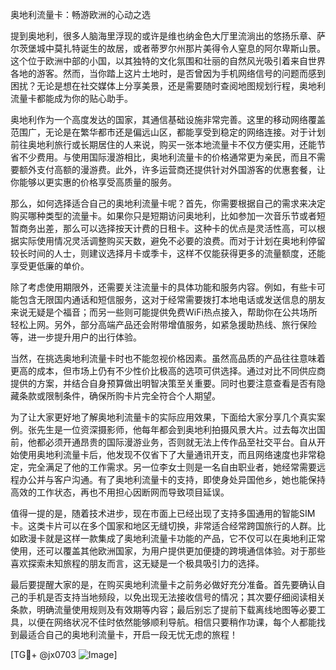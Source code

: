 奥地利流量卡：畅游欧洲的心动之选

提到奥地利，很多人脑海里浮现的或许是维也纳金色大厅里流淌出的悠扬乐章、萨尔茨堡城中莫扎特诞生的故居，或者蒂罗尔州那片美得令人窒息的阿尔卑斯山景。这个位于欧洲中部的小国，以其独特的文化氛围和壮丽的自然风光吸引着来自世界各地的游客。然而，当你踏上这片土地时，是否曾因为手机网络信号的问题而感到困扰？无论是想在社交媒体上分享美景，还是需要随时查阅地图规划行程，奥地利流量卡都能成为你的贴心助手。

奥地利作为一个高度发达的国家，其通信基础设施非常完善。这里的移动网络覆盖范围广，无论是在繁华都市还是偏远山区，都能享受到稳定的网络连接。对于计划前往奥地利旅行或长期居住的人来说，购买一张本地流量卡不仅方便实用，还能节省不少费用。与使用国际漫游相比，奥地利流量卡的价格通常更为亲民，而且不需要额外支付高额的漫游费。此外，许多运营商还提供针对外国游客的优惠套餐，让你能够以更实惠的价格享受高质量的服务。

那么，如何选择适合自己的奥地利流量卡呢？首先，你需要根据自己的需求来决定购买哪种类型的流量卡。如果你只是短期访问奥地利，比如参加一次音乐节或者短暂商务出差，那么可以选择按天计费的日租卡。这种卡的优点是灵活性高，可以根据实际使用情况灵活调整购买天数，避免不必要的浪费。而对于计划在奥地利停留较长时间的人士，则建议选择月卡或季卡，这样不仅能获得更多的流量额度，还能享受更低廉的单价。

除了考虑使用期限外，还需要关注流量卡的具体功能和服务内容。例如，有些卡可能包含无限国内通话和短信服务，这对于经常需要拨打本地电话或发送信息的朋友来说无疑是个福音；而另一些则可能提供免费WiFi热点接入，帮助你在公共场所轻松上网。另外，部分高端产品还会附带增值服务，如紧急援助热线、旅行保险等，进一步提升用户的出行体验。

当然，在挑选奥地利流量卡时也不能忽视价格因素。虽然高品质的产品往往意味着更高的成本，但市场上仍有不少性价比极高的选项可供选择。通过对比不同供应商提供的方案，并结合自身预算做出明智决策至关重要。同时也要注意查看是否有隐藏条款或限制条件，确保所购卡片完全符合个人期望。

为了让大家更好地了解奥地利流量卡的实际应用效果，下面给大家分享几个真实案例。张先生是一位资深摄影师，他每年都会到奥地利拍摄风景大片。过去每次出国前，他都必须开通昂贵的国际漫游业务，否则就无法上传作品至社交平台。自从开始使用奥地利流量卡后，他发现不仅省下了大量通讯开支，而且网络速度也非常稳定，完全满足了他的工作需求。另一位李女士则是一名自由职业者，她经常需要远程办公并与客户沟通。有了奥地利流量卡的支持，即使身处异国他乡，她也能保持高效的工作状态，再也不用担心因断网而导致项目延误。

值得一提的是，随着技术进步，现在市面上已经出现了支持多国通用的智能SIM卡。这类卡片可以在多个国家和地区无缝切换，非常适合经常跨国旅行的人群。比如欧漫卡就是这样一款集成了奥地利流量卡功能的产品，它不仅可以在奥地利正常使用，还可以覆盖其他欧洲国家，为用户提供更加便捷的跨境通信体验。对于那些喜欢探索未知旅程的朋友而言，这无疑是一个极具吸引力的选择。

最后要提醒大家的是，在购买奥地利流量卡之前务必做好充分准备。首先要确认自己的手机是否支持当地频段，以免出现无法接收信号的情况；其次要仔细阅读相关条款，明确流量使用规则及有效期等内容；最后别忘了提前下载离线地图等必要工具，以便在网络状况不佳时依然能够顺利导航。相信只要稍作功课，每个人都能找到最适合自己的奥地利流量卡，开启一段无忧无虑的旅程！

[TG💪+ @jx0703 ![Image](https://github.com/user-attachments/assets/dbca1d08-cadb-493c-b0ec-ad6f7a83f270)]
